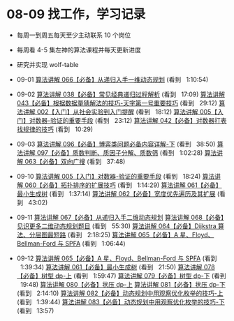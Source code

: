 # 08-09 找工作，学习记录

-   每周一到周五每天至少主动联系 10 个岗位
-   每周看 4-5 集左神的算法课程并每天更新进度
-   研究并实现 wolf-table

-   09-01
    [算法讲解 066【必备】从递归入手一维动态规划](https://www.bilibili.com/video/BV1Ww41167Ac?spm_id_from=333.880.my_history.page.click) (看到   1:10:54)

-   09-02
    [算法讲解 038【必备】常见经典递归过程解析](https://www.bilibili.com/video/BV19m4y1n7mo?spm_id_from=333.880.my_history.page.click) (看到   17:09)
    [算法讲解 043【必备】根据数据量猜解法的技巧-天字第一号重要技巧](https://www.bilibili.com/video/BV1Cm4y1M72N?spm_id_from=333.880.my_history.page.click) (看到   29:12)
    [算法讲解 002【入门】从社会实验到入门提醒](https://www.bilibili.com/video/BV1Q14y1B7DH?spm_id_from=333.880.my_history.page.click) (看到   18:12)
    [算法讲解 005【入门】对数器-验证的重要手段](https://www.bilibili.com/video/BV1mM4y1H7fz?spm_id_from=333.880.my_history.page.click) (看到   23:12)
    [算法讲解 042【必备】对数器打表找规律的技巧](https://www.bilibili.com/video/BV11u4y1Q7FD?spm_id_from=333.880.my_history.page.click) (看到   10:29)

-   09-03
    [算法讲解 096【必备】博弈类问题必备内容详解-下](https://www.bilibili.com/video/BV1N94y1T7Mb?spm_id_from=333.880.my_history.page.click) (看到   38:50)
    [算法讲解 097【必备】质数判断、质因子分解、质数筛](https://www.bilibili.com/video/BV1oK4y1z7ML?spm_id_from=333.880.my_history.page.click) (看到   1:02:28)
    [算法讲解 063【必备】双向广搜](https://www.bilibili.com/video/BV11w411y79P?spm_id_from=333.880.my_history.page.click) (看到   37:48)

-   09-10
    [算法讲解 005【入门】对数器-验证的重要手段](https://www.bilibili.com/video/BV1mM4y1H7fz?spm_id_from=333.880.my_history.page.click) (看到   18:24)
    [算法讲解 060【必备】拓扑排序的扩展技巧](https://www.bilibili.com/video/BV12y4y1F79q?spm_id_from=333.880.my_history.page.click) (看到   1:14:29)
    [算法讲解 061【必备】最小生成树](https://www.bilibili.com/video/BV1sK4y1F7LH?spm_id_from=333.880.my_history.page.click) (看到   1:37:14)
    [算法讲解 062【必备】宽度优先遍历及其扩展](https://www.bilibili.com/video/BV1Dw411w7P5?spm_id_from=333.880.my_history.page.click) (看到   43:02)

-   09-11
    [算法讲解 067【必备】从递归入手二维动态规划](https://www.bilibili.com/video/BV1WQ4y1W7d1?spm_id_from=333.880.my_history.page.click)
    [算法讲解 068【必备】见识更多二维动态规划题目](https://www.bilibili.com/video/BV1cg4y1o719?spm_id_from=333.880.my_history.page.click) (看到   55:30)
    [算法讲解 064【必备】Dijkstra 算法、分层图最短路](https://www.bilibili.com/video/BV1Cm4y1g77W?spm_id_from=333.880.my_history.page.click) (看到   2:18:25)
    [算法讲解 065【必备】A 星、Floyd、Bellman-Ford 与 SPFA](https://www.bilibili.com/video/BV1t94y187zW?spm_id_from=333.880.my_history.page.click) (看到   1:06:44)

-   09-12
    [算法讲解 065【必备】A 星、Floyd、Bellman-Ford 与 SPFA](https://www.bilibili.com/video/BV1t94y187zW?spm_id_from=333.880.my_history.page.click) (看到   1:39:34)
    [算法讲解 061【必备】最小生成树](https://www.bilibili.com/video/BV1sK4y1F7LH?spm_id_from=333.880.my_history.page.click) (看到   21:50)
    [算法讲解 078【必备】树型 dp-上](https://www.bilibili.com/video/BV1194y1J7ud?spm_id_from=333.880.my_history.page.click) (看到   1:59:47)
    [算法讲解 079【必备】树型 dp-下](https://www.bilibili.com/video/BV1ae411f7AC?spm_id_from=333.880.my_history.page.click) (看到   19:48)
    [算法讲解 080【必备】状压 dp-上](https://www.bilibili.com/video/BV15a4y1o7NA?spm_id_from=333.880.my_history.page.click)
    [算法讲解 081【必备】状压 dp-下](https://www.bilibili.com/video/BV1Tu4y1g7GU?spm_id_from=333.880.my_history.page.click) (看到   2:14:10)
    [算法讲解 082【必备】动态规划中用观察优化枚举的技巧-上](https://www.bilibili.com/video/BV1PN411j7aG?spm_id_from=333.880.my_history.page.click) (看到   1:39:44)
    [算法讲解 083【必备】动态规划中用观察优化枚举的技巧-下](https://www.bilibili.com/video/BV1pN41157uX?spm_id_from=333.880.my_history.page.click) (看到   13:57)
